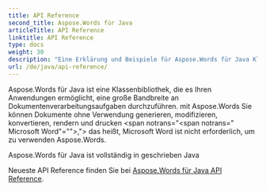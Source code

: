 ```yaml
---
title: API Reference
second_title: Aspose.Words für Java
articleTitle: API Reference
linktitle: API Reference
type: docs
weight: 30
description: "Eine Erklärung und Beispiele für Aspose.Words für Java Klassen und Methoden zum Erzeugen, Konvertieren, Modifizieren, Rendern und Drucken von Dokumenten ohne Verwendung Microsoft Word."
url: /de/java/api-reference/
---
```


Aspose.Words für Java ist eine Klassenbibliothek, die es Ihren Anwendungen ermöglicht, eine große Bandbreite an Dokumentenverarbeitungsaufgaben durchzuführen. mit Aspose.Words Sie können Dokumente ohne Verwendung generieren, modifizieren, konvertieren, rendern und drucken <span notrans="<span notrans=" Microsoft Word"=""></span>,"> das heißt, Microsoft Word ist nicht erforderlich, um zu verwenden Aspose.Words.

Aspose.Words für Java ist vollständig in geschrieben Java

Neueste API Reference finden Sie bei [Aspose.Words für Java API Reference](https://reference.aspose.com/words/java/).
